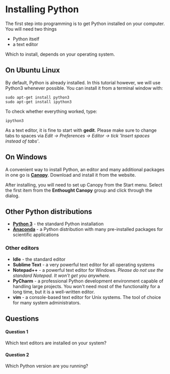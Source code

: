 
# Installing Python

The first step into programming is to get Python installed on your computer. You will need two things

* Python itself
* a text editor

Which to install, depends on your operating system.

## On Ubuntu Linux

By default, Python is already installed. In this tutorial however, we will use Python3 whenever possible. You can install it from a terminal window with: 

    sudo apt-get install python3
    sudo apt-get install ipython3

To check whether everything worked, type:

    ipython3

As a text editor, it is fine to start with **gedit**. Please make sure to change tabs to spaces via *Edit -> Preferences -> Editor -> tick 'Insert spaces instead of tabs'*.

## On Windows

A convenient way to install Python, an editor and many additional packages in one go is [**Canopy**](https://www.enthought.com/products/canopy/). Download and install it from the website.

After installing, you will need to set up Canopy from the Start menu. Select the first item from the **Enthought Canopy** group and click through the dialog.

## Other Python distributions

* [**Python 3**](https://www.python.org/downloads/) - the standard Python installation
* [**Anaconda**](https://store.continuum.io/cshop/anaconda/) - a Python distribution with many pre-installed packages for scientific applications

### Other editors

* **Idle** - the standard editor
* **Sublime Text** - a very powerful text editor for all operating systems
* **Notepad++** - a powerful text editor for Windows. *Please do not use the standard Notepad. It won't get you anywhere.*
* **PyCharm** - a professional Python development environment capable of handling large projects. You won't need most of the functionality for a long time, but it is a well-written editor.
* **vim** - a console-based text editor for Unix systems. The tool of choice for many system administrators.

## Questions

#### Question 1

Which text editors are installed on your system?

#### Question 2

Which Python version are you running?
